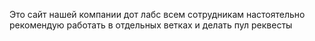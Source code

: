 Это сайт нашей компании дот лабс всем сотрудникам настоятельно рекомендую работать в отдельных ветках и делать пул реквесты
 

